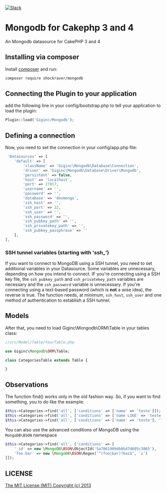 [![Slack](https://img.shields.io/badge/join%20the%20conversation-on%20slack-green.svg)](https://mongodb-cakephp3.slack.com/messages/general/)

Mongodb for Cakephp 3 and 4
========

An Mongodb datasource for CakePHP 3 and 4

## Installing via composer

Install [composer](http://getcomposer.org) and run:

```bash
composer require shockraver/mongodb
```

## Connecting the Plugin to your application

add the following line in your config/bootstrap.php to tell your application to load the plugin:

```php
Plugin::load('Giginc/Mongodb');

```

## Defining a connection
Now, you need to set the connection in your config/app.php file:

```php
 'Datasources' => [
    'default' => [
        'className' => 'Giginc\Mongodb\Database\Connection',
        'driver' => 'Giginc\Mongodb\Database\Driver\Mongodb',
        'persistent' => false,
        'host' => 'localhost',
        'port' => 27017,
        'username' => '',
        'password' => '',
        'database' => 'devmongo',
        'ssh_host' => '',
        'ssh_port' => 22,
        'ssh_user' => '',
        'ssh_password' => '',
        'ssh_pubkey_path' => '',
        'ssh_privatekey_path' => '',
        'ssh_pubkey_passphrase' => ''
    ],
],
```

### SSH tunnel variables (starting with 'ssh_')
If you want to connect to MongoDB using a SSH tunnel, you need to set additional variables in your Datasource. Some variables are unnecessary, depending on how you intend to connect. IF you're connecting using a SSH key file, the ```ssh_pubkey_path``` and ```ssh_privatekey_path``` variables are necessary and the ```ssh_password``` variable is unnecessary. If you're connecting using a text-based password (which is **not** a wise idea), the reverse is true. The function needs, at minimum, ```ssh_host```, ```ssh_user``` and one method of authentication to establish a SSH tunnel.

## Models
After that, you need to load Giginc\Mongodb\ORM\Table in your tables class:

```php
//src/Model/Table/YourTable.php

use Giginc\Mongodb\ORM\Table;

class CategoriesTable extends Table {

}
```

## Observations

The function find() works only in the old fashion way.
So, if you want to find something, you to do like the example:

```php
$this->Categories->find('all', ['conditions' => ['name' => 'teste']]);
$this->Categories->find('all', ['conditions' => ['name LIKE' => 'teste']]);
$this->Categories->find('all', ['conditions' => ['name' => 'teste'], 'limit' => 3]);
```

You can also use the advanced conditions of MongoDB using the `MongoDB\BSON` namespace

```php
$this->Categories->find('all', ['conditions' => [
    '_id' => new \MongoDB\BSON\ObjectId('5a7861909db0b47d605c3865'),
    'foo.bar' => new \MongoDB\BSON\Regex('^(foo|bar)?baz$', 'i')
]]);
```

## LICENSE

[The MIT License (MIT) Copyright (c) 2013](http://opensource.org/licenses/MIT)

